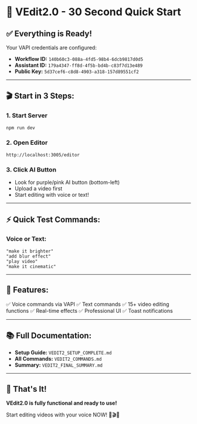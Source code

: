 # 🚀 VEdit2.0 - 30 Second Quick Start

## ✅ Everything is Ready!

Your VAPI credentials are configured:
- **Workflow ID:** `140b60c3-088a-4fd5-98b4-6dcb9817d0d5`
- **Assistant ID:** `179a4347-ff8d-4f5b-bd4b-c83f7d13e489`
- **Public Key:** `5d37cef6-c8d8-4903-a318-157d89551cf2`

---

## 🎬 Start in 3 Steps:

### 1. Start Server
```bash
npm run dev
```

### 2. Open Editor
```
http://localhost:3005/editor
```

### 3. Click AI Button
- Look for purple/pink AI button (bottom-left)
- Upload a video first
- Start editing with voice or text!

---

## ⚡ Quick Test Commands:

### Voice or Text:
```
"make it brighter"
"add blur effect"
"play video"
"make it cinematic"
```

---

## 🎯 Features:

✅ Voice commands via VAPI
✅ Text commands
✅ 15+ video editing functions
✅ Real-time effects
✅ Professional UI
✅ Toast notifications

---

## 📚 Full Documentation:

- **Setup Guide:** `VEDIT2_SETUP_COMPLETE.md`
- **All Commands:** `VEDIT2_COMMANDS.md`
- **Summary:** `VEDIT2_FINAL_SUMMARY.md`

---

## 🎊 That's It!

**VEdit2.0 is fully functional and ready to use!**

Start editing videos with your voice NOW! 🚀🎬✨

